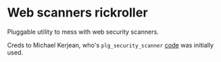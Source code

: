 # Web scanners rickroller

Pluggable utility to mess with web security scanners.

Creds to Michael Kerjean, who's `plg_security_scanner` [code](https://github.com/mickael-kerjean/filestash/blob/master/server/plugin/plg_security_scanner/index.go) was initially used.
